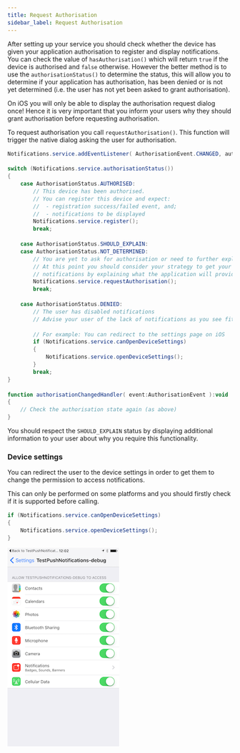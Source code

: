 ```yaml
---
title: Request Authorisation
sidebar_label: Request Authorisation
---
```


After setting up your service you should check whether the device has given your application authorisation to register and display notifications. 
You can check the value of `hasAuthorisation()` which will return `true` if the device is authorised and `false` otherwise. 
However the better method is to use the `authorisationStatus()` to determine the status, this will allow you to determine if your application has authorisation, has been denied or is not yet determined (i.e. the user has not yet been asked to grant authorisation).

On iOS you will only be able to display the authorisation request dialog once!  Hence it is very important that you inform your users why they should grant authorisation before requesting authorisation. 

To request authorisation you call `requestAuthorisation()`. This function will trigger the native dialog asking the user for authorisation.

```actionscript
Notifications.service.addEventListener( AuthorisationEvent.CHANGED, authorisationChangedHandler );

switch (Notifications.service.authorisationStatus())
{
	case AuthorisationStatus.AUTHORISED:
		// This device has been authorised.
		// You can register this device and expect:
		//	- registration success/failed event, and; 
		// 	- notifications to be displayed
		Notifications.service.register();
		break;
		
	case AuthorisationStatus.SHOULD_EXPLAIN:
	case AuthorisationStatus.NOT_DETERMINED:
		// You are yet to ask for authorisation or need to further explain
		// At this point you should consider your strategy to get your user to authorise
		// notifications by explaining what the application will provide
		Notifications.service.requestAuthorisation();
		break;
		
	case AuthorisationStatus.DENIED:
		// The user has disabled notifications
		// Advise your user of the lack of notifications as you see fit

		// For example: You can redirect to the settings page on iOS
		if (Notifications.service.canOpenDeviceSettings)
		{
			Notifications.service.openDeviceSettings();
		}
		break;
}

function authorisationChangedHandler( event:AuthorisationEvent ):void
{
	// Check the authorisation state again (as above)
}
```

You should respect the `SHOULD_EXPLAIN` status by displaying additional information 
to your user about why you require this functionality.


### Device settings

You can redirect the user to the device settings in order to get them to change the permission to access notifications.

This can only be performed on some platforms and you should firstly check if it is supported before calling.

```actionscript
if (Notifications.service.canOpenDeviceSettings)
{
	Notifications.service.openDeviceSettings();
}
```

![](images/ios_settings.png)

